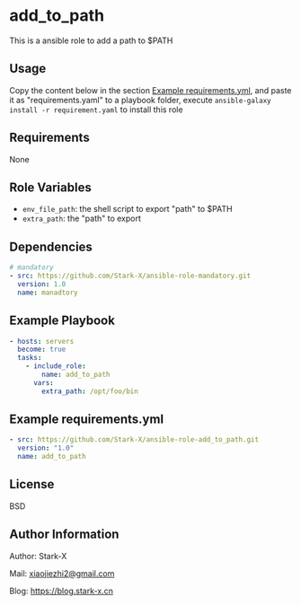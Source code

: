 add_to_path
=========

This is a ansible role to add a path to $PATH

Usage
-----

Copy the content below in the section [Example requirements.yml](#example-requirementsyml), and paste it as "requirements.yaml" to a playbook folder, execute `ansible-galaxy install -r requirement.yaml` to install this role

Requirements
------------

None

Role Variables
--------------

- `env_file_path`: the shell script to export "path" to $PATH
- `extra_path`: the "path" to export

Dependencies
------------

``` yaml
# mandatory
- src: https://github.com/Stark-X/ansible-role-mandatory.git
  version: 1.0
  name: manadtory
```

Example Playbook
----------------

``` yaml
- hosts: servers
  become: true
  tasks:
    - include_role:
        name: add_to_path
      vars:
        extra_path: /opt/foo/bin
```

Example requirements.yml
-----------------------

``` yaml
- src: https://github.com/Stark-X/ansible-role-add_to_path.git
  version: "1.0"
  name: add_to_path
```

License
-------

BSD

Author Information
------------------

Author: Stark-X

Mail: xiaojiezhi2@gmail.com

Blog: https://blog.stark-x.cn
